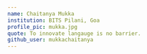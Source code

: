 ```yaml
---
name: Chaitanya Mukka
institution: BITS Pilani, Goa
profile_pic: mukka.jpg
quote: To innovate langauge is no barrier.  
github_user: mukkachaitanya
---
```

